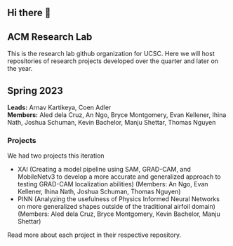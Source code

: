 ## Hi there 👋

## ACM Research Lab
This is the research lab github organization for UCSC. Here we will host repositories of research projects developed over the quarter and later on the year. 

## Spring 2023 
**Leads:** Arnav Kartikeya, Coen Adler  
**Members:** Aled dela Cruz, An Ngo, Bryce Montgomery, Evan Kellener, Ihina Nath, Joshua Schuman, Kevin Bachelor, Manju Shettar, Thomas Nguyen

### Projects 
We had two projects this iteration 
- XAI (Creating a model pipeline using SAM, GRAD-CAM, and MobileNetv3 to develop a more accurate and generalized approach to testing GRAD-CAM localization abilities) (Members: An Ngo, Evan Kellener, Ihina Nath, Joshua Schuman, Thomas Nguyen)
- PINN (Analyzing the usefulness of Physics Informed Neural Networks on more generalized shapes outside of the traditional airfoil domain) (Members: Aled dela Cruz, Bryce Montgomery, Kevin Bachelor, Manju Shettar)

Read more about each project in their respective repository. 
